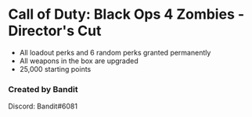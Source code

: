 # Call of Duty: Black Ops 4 Zombies - Director's Cut

* All loadout perks and 6 random perks granted permanently
* All weapons in the box are upgraded
* 25,000 starting points

### Created by Bandit

Discord: Bandit#6081
